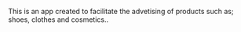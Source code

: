 This is an app created to facilitate the advetising of products
such as; shoes, clothes and cosmetics..
